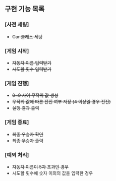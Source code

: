 ## 구현 기능 목록
### [사전 세팅]
- ~~Car 클래스 세팅~~

### [게임 시작]
- ~~자동차 이름 입력받기~~
- ~~시도할 횟수 입력받기~~

### [게임 진행]
- ~~0~9 사이 무작위 값 생성~~
- ~~무작위 값에 따른 전진 여부 저장 (4 이상일 경우 전진)~~
- ~~실행 결과 출력~~
  
### [게임 종료]
- ~~최종 우승자 확인~~
- ~~최종 우승자 출력~~

### [예외 처리]
- ~~자동차 이름이 5자 초과인 경우~~
- 시도할 횟수에 숫자 이외의 값을 입력한 경우